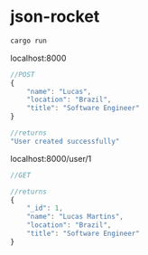 # json-rocket

```rust
cargo run
```

localhost:8000

```js
//POST
{
    "name": "Lucas",
    "location": "Brazil",
    "title": "Software Engineer" 
}

//returns
"User created successfully"
```

localhost:8000/user/1

```js
//GET

//returns
{
    "_id": 1,
    "name": "Lucas Martins",
    "location": "Brazil",
    "title": "Software Engineer"
}
```

